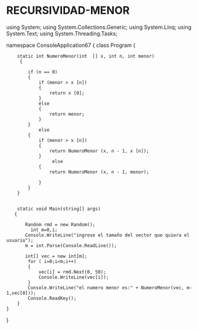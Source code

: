 # RECURSIVIDAD-MENOR
using System;
using System.Collections.Generic;
using System.Linq;
using System.Text;
using System.Threading.Tasks;

namespace ConsoleApplication67
{
    class Program
    {

        static int NumeroMenor(int  [] x, int n, int menor)
         {
            
            if (n == 0) 
            {
                if (menor > x [n]) 
                {
                    return x [0];
                }
                else 
                {
                    return menor;
                }
            }
                else
            {
                if (menor > x [n]) 
                {
                    return NumeroMenor (x, n - 1, x [n]);
                }
                     else
                {
                    return NumeroMenor (x, n - 1, menor);
                    
                }
            }
        }

           
        static void Main(string[] args)
       {
          
           Random rmd = new Random();
             int m=0,i;
           Console.WriteLine("ingrese el tamaño del vector que quiera el usuario");
           m = int.Parse(Console.ReadLine());

           int[] vec = new int[m];
            for ( i=0;i<m;i++)
            {
                vec[i] = rmd.Next(0, 50);
                Console.WriteLine(vec[i]);
            }
            Console.WriteLine("el numero menor es:" + NumeroMenor(vec, m-1,vec[0]));
            Console.ReadKey();
        }
    }
}
